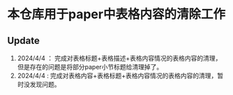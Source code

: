 # 本仓库用于paper中表格内容的清除工作

## Update
1. 2024/4/4  ：  完成对表格标题+表格描述+表格内容情况的表格内容的清理，但是存在的问题是将部分paper小节标题给清理掉了。
2. 2024/4/4  :   完成对表格内容+表格标题+表格内容情况的表格内容的清理，暂时没发现问题。
